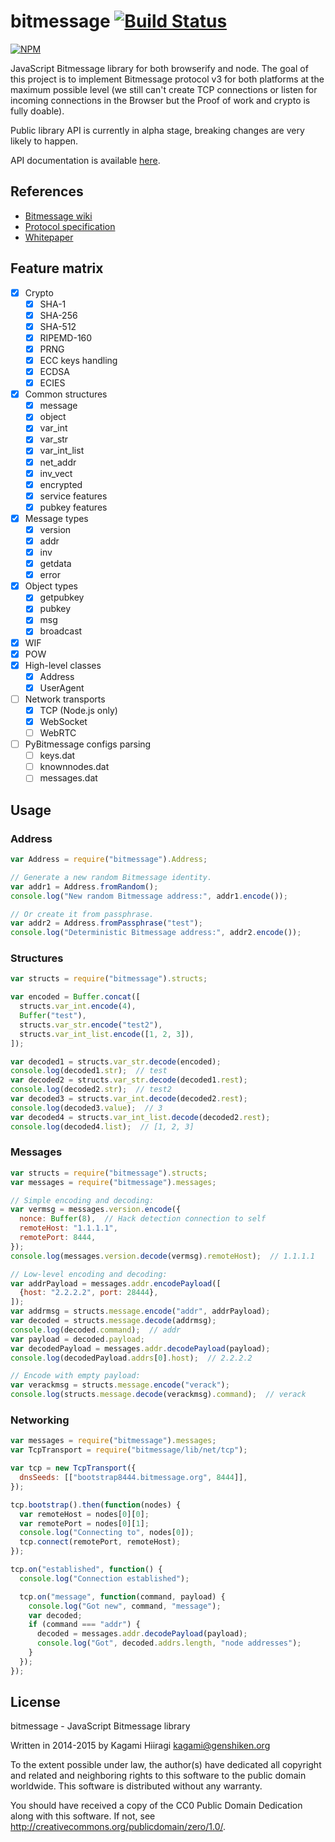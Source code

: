 # bitmessage [![Build Status](https://travis-ci.org/bitchan/bitmessage.svg?branch=master)](https://travis-ci.org/bitchan/bitmessage)

[![NPM](https://nodei.co/npm/bitmessage.png)](https://www.npmjs.com/package/bitmessage)

JavaScript Bitmessage library for both browserify and node. The goal of this project is to implement Bitmessage protocol v3 for both platforms at the maximum possible level (we still can't create TCP connections or listen for incoming connections in the Browser but the Proof of work and crypto is fully doable).

Public library API is currently in alpha stage, breaking changes are very likely to happen.

API documentation is available [here](https://bitchan.github.io/bitmessage/docs/).

## References

* [Bitmessage wiki](https://bitmessage.org/wiki/Main_Page)
* [Protocol specification](https://bitmessage.org/wiki/Protocol_specification)
* [Whitepaper](https://bitmessage.org/bitmessage.pdf)

## Feature matrix

- [x] Crypto
  - [x] SHA-1
  - [x] SHA-256
  - [x] SHA-512
  - [x] RIPEMD-160
  - [x] PRNG
  - [x] ECC keys handling
  - [x] ECDSA
  - [x] ECIES
- [x] Common structures
  - [x] message
  - [x] object
  - [x] var_int
  - [x] var_str
  - [x] var_int_list
  - [x] net_addr
  - [x] inv_vect
  - [x] encrypted
  - [x] service features
  - [x] pubkey features
- [x] Message types
  - [x] version
  - [x] addr
  - [x] inv
  - [x] getdata
  - [x] error
- [x] Object types
  - [x] getpubkey
  - [x] pubkey
  - [x] msg
  - [x] broadcast
- [x] WIF
- [x] POW
- [x] High-level classes
  - [x] Address
  - [x] UserAgent
- [ ] Network transports
  - [x] TCP (Node.js only)
  - [x] WebSocket
  - [ ] WebRTC
- [ ] PyBitmessage configs parsing
  - [ ] keys.dat
  - [ ] knownnodes.dat
  - [ ] messages.dat

## Usage

### Address

```js
var Address = require("bitmessage").Address;

// Generate a new random Bitmessage identity.
var addr1 = Address.fromRandom();
console.log("New random Bitmessage address:", addr1.encode());

// Or create it from passphrase.
var addr2 = Address.fromPassphrase("test");
console.log("Deterministic Bitmessage address:", addr2.encode());
```

### Structures

```js
var structs = require("bitmessage").structs;

var encoded = Buffer.concat([
  structs.var_int.encode(4),
  Buffer("test"),
  structs.var_str.encode("test2"),
  structs.var_int_list.encode([1, 2, 3]),
]);

var decoded1 = structs.var_str.decode(encoded);
console.log(decoded1.str);  // test
var decoded2 = structs.var_str.decode(decoded1.rest);
console.log(decoded2.str);  // test2
var decoded3 = structs.var_int.decode(decoded2.rest);
console.log(decoded3.value);  // 3
var decoded4 = structs.var_int_list.decode(decoded2.rest);
console.log(decoded4.list);  // [1, 2, 3]
```

### Messages

```js
var structs = require("bitmessage").structs;
var messages = require("bitmessage").messages;

// Simple encoding and decoding:
var vermsg = messages.version.encode({
  nonce: Buffer(8),  // Hack detection connection to self
  remoteHost: "1.1.1.1",
  remotePort: 8444,
});
console.log(messages.version.decode(vermsg).remoteHost);  // 1.1.1.1

// Low-level encoding and decoding:
var addrPayload = messages.addr.encodePayload([
  {host: "2.2.2.2", port: 28444},
]);
var addrmsg = structs.message.encode("addr", addrPayload);
var decoded = structs.message.decode(addrmsg);
console.log(decoded.command);  // addr
var payload = decoded.payload;
var decodedPayload = messages.addr.decodePayload(payload);
console.log(decodedPayload.addrs[0].host);  // 2.2.2.2

// Encode with empty payload:
var verackmsg = structs.message.encode("verack");
console.log(structs.message.decode(verackmsg).command);  // verack
```

### Networking

```js
var messages = require("bitmessage").messages;
var TcpTransport = require("bitmessage/lib/net/tcp");

var tcp = new TcpTransport({
  dnsSeeds: [["bootstrap8444.bitmessage.org", 8444]],
});

tcp.bootstrap().then(function(nodes) {
  var remoteHost = nodes[0][0];
  var remotePort = nodes[0][1];
  console.log("Connecting to", nodes[0]);
  tcp.connect(remotePort, remoteHost);
});

tcp.on("established", function() {
  console.log("Connection established");

  tcp.on("message", function(command, payload) {
    console.log("Got new", command, "message");
    var decoded;
    if (command === "addr") {
      decoded = messages.addr.decodePayload(payload);
      console.log("Got", decoded.addrs.length, "node addresses");
    }
  });
});
```

## License

bitmessage - JavaScript Bitmessage library

Written in 2014-2015 by Kagami Hiiragi <kagami@genshiken.org>

To the extent possible under law, the author(s) have dedicated all copyright and related and neighboring rights to this software to the public domain worldwide. This software is distributed without any warranty.

You should have received a copy of the CC0 Public Domain Dedication along with this software. If not, see <http://creativecommons.org/publicdomain/zero/1.0/>.
